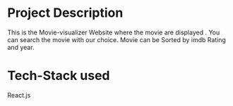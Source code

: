 # Project Description
This is the Movie-visualizer Website where the movie are displayed . You can search the movie with our choice.
Movie can be Sorted by imdb Rating and year.

# Tech-Stack used
React.js